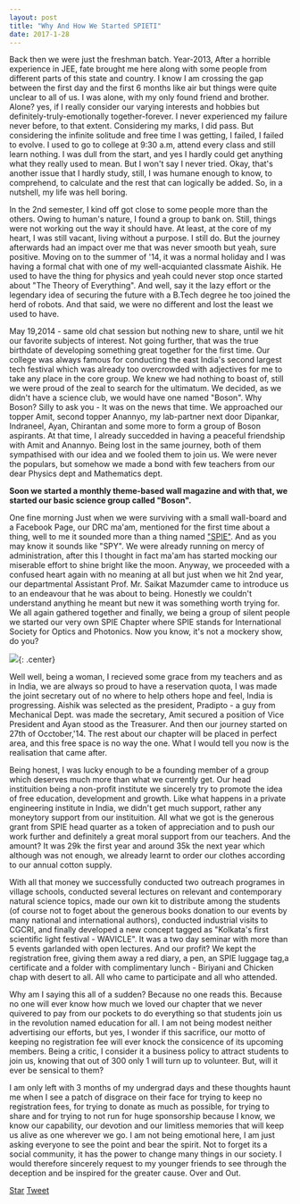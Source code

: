 ```yaml
---
layout: post
title: "Why And How We Started SPIETI"
date: 2017-1-28
---
```

<!-- Place this tag in your head or just before your close body tag. -->
<script async defer src="https://buttons.github.io/buttons.js"></script>
<!-- Place this tag in your head or just before your close body tag. -->
<script src="https://apis.google.com/js/platform.js" async def></script>


Back then we were just the freshman batch. Year-2013, After a horrible experience in JEE, fate brought me here
along with some people from different parts of this state and country. I know I am crossing the gap between the first day and the first 6 months
like air but things were quite unclear to all of us. I was alone, with my only found friend and brother. Alone? yes, if I really 
consider our varying interests and hobbies but definitely-truly-emotionally together-forever. I never experienced my failure never before, to that extent. 
Considering my marks, I did pass. But considering the infinite solitude and free time I was getting, I failed, I failed to evolve. I used to
go to college at 9:30 a.m, attend every class and still learn nothing. I was dull from the start, and yes I hardly could get anything what 
they really used to mean. But I won't say I never tried. Okay, that's another issue that I hardly study, still, I was humane enough
to know, to comprehend, to calculate and the rest that can logically be added. So, in a nutshell, my life was hell boring. 

In the 2nd semester, I kind off got close to some people more than the others. Owing to human's nature, I found a group to bank on. Still,
things were not working out the way it should have. At least, at the core of my heart, I was still vacant, living without a purpose. I still
do. But the journey afterwards had an impact over me that was never smooth but yeah, sure positive. Moving on to the summer of '14, it was 
a normal holiday and I was having a formal chat with one of my well-acquianted classmate Aishik. He used to have the thing for physics and yeah
could never stop once started about "The Theory of Everything". And well, say it the lazy effort or the legendary idea of securing the
future with a B.Tech degree he too joined the herd of robots. And that said, we were no different and lost the least we used to have.

May 19,2014 - same old chat session but nothing new to share, until we hit our favorite subjects of interest. Not going further, that 
was the true birthdate of developing something great together for the first time. Our college was always famous for conducting the east India's 
second largest tech festival which was already too overcrowded with adjectives for me to take any place in the core group. We knew we
had nothing to boast of, still we were proud of the zeal to search for the ultimatum. We decided, as we didn't have a science club, we would have
one named "Boson". Why Boson? Silly to ask you - It was on the news that time. We approached our topper Amit, second topper Anannyo, my lab-partner 
next door Dipankar, Indraneel, Ayan, Chirantan and some more to form a group of Boson aspirants. At that time, I already succedded in 
having a peaceful friendship with Amit and Anannyo. Being lost in the same journey, both of them sympathised with our idea and we fooled
them to join us. We were never the populars, but somehow we made a bond with few teachers from our dear Physics dept and Mathematics dept. 

**Soon we started a monthly theme-based wall magazine and with that, we started our basic science group called "Boson".**

One fine morning Just when we were surviving with a small wall-board and a Facebook Page, our DRC ma'am, mentioned for the first time
about a thing, well to me it sounded more than a thing named ["SPIE"](http://spie.org/). And as you may know it sounds like "SPY". We were already running 
on mercy of administration, after this I thought in fact ma'am has started mocking our miserable effort to shine bright like the moon. 
Anyway, we proceeded with a confused heart again with no meaning at all but just when we hit 2nd year, our departmental Assistant Prof.
Mr. Saikat Mazumder came to introduce us to an endeavour that he was about to being. Honestly we couldn't understand anything he meant
but new it was something worth trying for. We all again gathered together and finally, we being a group of silent people we started our
very own SPIE Chapter where SPIE stands for International Society for Optics and Photonics. Now you know, it's not a mockery show, do you?

<img class="img-responsive" src="https://darkdem.github.io/css/images/group.jpg"/>{: .center}


Well well, being a woman, I recieved some grace from my teachers and as in India, we are always so proud to have a reservation quota, I
was made the joint secretary out of no where to help others hope and feel, India is progressing. Aishik was selected as the president,
Pradipto - a guy from Mechanical Dept. was made the secretary, Amit secured a position of Vice President and Ayan stood as the Treasurer.
And then our journey started on 27th of Occtober,'14. The rest about our chapter will be placed in perfect area, and this free space is
no way the one. What I would tell you now is the realisation that came after. 

Being honest, I was lucky enough to be a founding member of a group which deserves much more than what we currently get. Our head instituition 
being a non-profit institute we sincerely try to promote the idea of free education, development and growth. Like what happens in a 
private engineering institute in India, we didn't get much support, rather any moneytory support from our instituition. All what we got is the generous grant
from SPIE head quarter as a token of appreciation and to push our work further and definitely a great moral support from our teachers.
And the amount? It was 29k the first year and around 35k the
next year which although was not enough, we already learnt to order our clothes according to our annual cotton supply. 

With all that money we successfully conducted two outreach programes in village schools, conducted several lectures on relevant and contemporary
natural science topics, made our own kit to distribute among the students (of course not to foget about the generous books donation 
to our events by many national and international authors), conducted industrial visits to CGCRI, and finally developed a new concept 
tagged as "Kolkata's first scientific light festival - WAVICLE". It was a two day seminar with more than 5 events garlanded with open
lectures. And our profit? We kept the registration free, giving them away a red diary, a pen, an SPIE luggage tag,a certificate and a folder with 
complimentary lunch - Biriyani and Chicken chap with desert to all. All who came to participate and all who attended. 

Why am I saying this all of a sudden? Because no one reads this. Because no one will ever know how much we loved our chapter that we 
never quivered to pay from our pockets to do everything so that students join us in the revolution named education for all. I am not
being modest neither advertising our efforts, but yes, I wonder if this sacrifice, our motto of keeping no registration fee will ever 
knock the consicence of its upcoming members. Being a critic, I consider it a business policy to attract students to join us, knowing that 
out of 300 only 1 will turn up to volunteer. But, will it ever be sensical to them?

I am only left with 3 months of my undergrad days and these thoughts haunt me when I see a patch of disgrace on their face for trying to keep
no registration fees, for trying to donate as much as possible, for trying to share and for trying to not run for huge sponsorship
because I know, we know our capability, our devotion and our limitless memories that will keep us alive as one wherever we go. I am not
being emotional here, I am just asking everyone to see the point and bear the spirit. Not to forget its a social community, it has the power
to change many things in our society. I would therefore sincerely request to my younger friends to see through the deception and be inspired
for the greater cause. Over and Out. 


<!-- Place this tag where you want the button to render. -->
<a class="github-button" href="https://github.com/DarkDem/DarkDem.github.io" data-icon="octicon-star" data-style="mega" data-count-href="/DarkDem/DarkDem.github.io/stargazers" data-count-api="/repos/DarkDem/DarkDem.github.io#stargazers_count" data-count-aria-label="# stargazers on GitHub" aria-label="Star DarkDem/DarkDem.github.io on GitHub">Star</a>
<a href="https://twitter.com/share" class="twitter-share-button" data-show-count="false">Tweet</a><script async src="//platform.twitter.com/widgets.js" charset="utf-8"></script>
<!-- Place this tag where you want the share button to render. -->
<div class="g-plus" data-action="share"></div>
